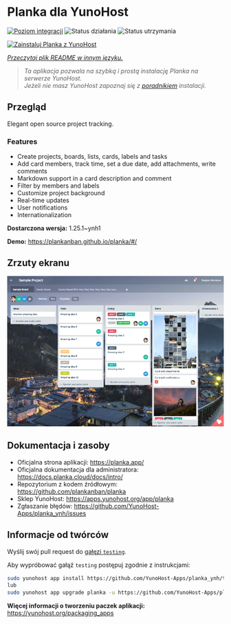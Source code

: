 <!--
To README zostało automatycznie wygenerowane przez <https://github.com/YunoHost/apps/tree/master/tools/readme_generator>
Nie powinno być ono edytowane ręcznie.
-->

# Planka dla YunoHost

[![Poziom integracji](https://apps.yunohost.org/badge/integration/planka)](https://ci-apps.yunohost.org/ci/apps/planka/)
![Status działania](https://apps.yunohost.org/badge/state/planka)
![Status utrzymania](https://apps.yunohost.org/badge/maintained/planka)

[![Zainstaluj Planka z YunoHost](https://install-app.yunohost.org/install-with-yunohost.svg)](https://install-app.yunohost.org/?app=planka)

*[Przeczytaj plik README w innym języku.](./ALL_README.md)*

> *Ta aplikacja pozwala na szybką i prostą instalację Planka na serwerze YunoHost.*  
> *Jeżeli nie masz YunoHost zapoznaj się z [poradnikiem](https://yunohost.org/install) instalacji.*

## Przegląd

Elegant open source project tracking.

### Features

- Create projects, boards, lists, cards, labels and tasks
- Add card members, track time, set a due date, add attachments, write comments
- Markdown support in a card description and comment
- Filter by members and labels
- Customize project background
- Real-time updates
- User notifications
- Internationalization


**Dostarczona wersja:** 1.25.1~ynh1

**Demo:** <https://plankanban.github.io/planka/#/>

## Zrzuty ekranu

![Zrzut ekranu z Planka](./doc/screenshots/screenshot.png)

## Dokumentacja i zasoby

- Oficjalna strona aplikacji: <https://planka.app/>
- Oficjalna dokumentacja dla administratora: <https://docs.planka.cloud/docs/intro/>
- Repozytorium z kodem źródłowym: <https://github.com/plankanban/planka>
- Sklep YunoHost: <https://apps.yunohost.org/app/planka>
- Zgłaszanie błędów: <https://github.com/YunoHost-Apps/planka_ynh/issues>

## Informacje od twórców

Wyślij swój pull request do [gałęzi `testing`](https://github.com/YunoHost-Apps/planka_ynh/tree/testing).

Aby wypróbować gałąź `testing` postępuj zgodnie z instrukcjami:

```bash
sudo yunohost app install https://github.com/YunoHost-Apps/planka_ynh/tree/testing --debug
lub
sudo yunohost app upgrade planka -u https://github.com/YunoHost-Apps/planka_ynh/tree/testing --debug
```

**Więcej informacji o tworzeniu paczek aplikacji:** <https://yunohost.org/packaging_apps>
